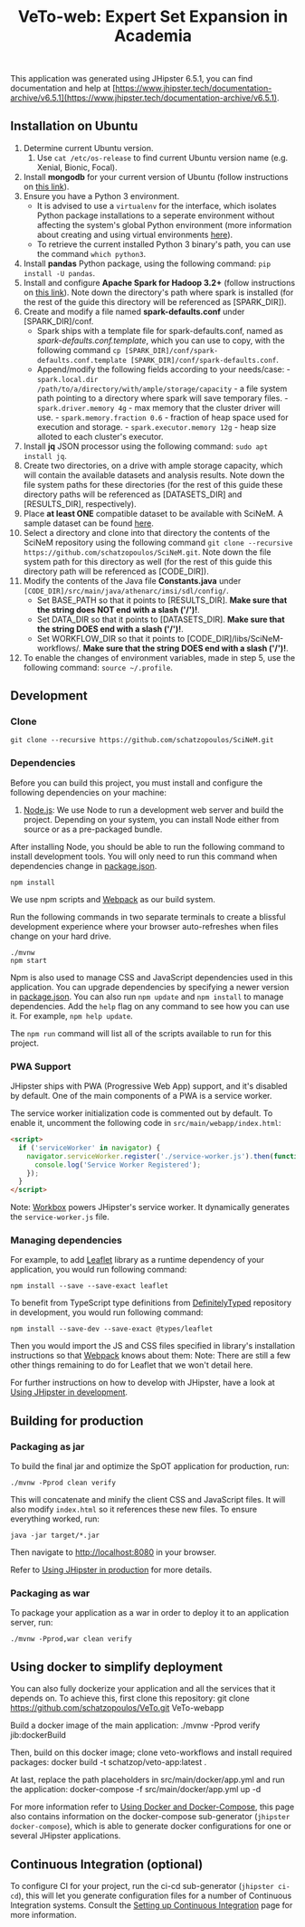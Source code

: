 <p align="center">
<!--   <img src="https://github.com/schatzopoulos/SciNeM/blob/master/src/main/webapp/content/images/scinem_logo_purple.png?raw=true" width="400px"/> -->
  <h1 align="center">VeTo-web: Expert Set Expansion in Academia</h1>
  <br />
</p>

This application was generated using JHipster 6.5.1, you can find documentation and help at [https://www.jhipster.tech/documentation-archive/v6.5.1](https://www.jhipster.tech/documentation-archive/v6.5.1).

## Installation on Ubuntu

1. Determine current Ubuntu version.
   1. Use `cat /etc/os-release` to find current Ubuntu version name (e.g. Xenial, Bionic, Focal).
2. Install **mongodb** for your current version of Ubuntu (follow instructions on [this link](https://docs.mongodb.com/manual/tutorial/install-mongodb-on-ubuntu/)).
3. Ensure you have a Python 3 environment.
   - It is advised to use a `virtualenv` for the interface, which isolates Python package installations to a seperate environment without affecting the system's global Python environment (more information about creating and using virtual environments [here](https://docs.python.org/3/tutorial/venv.html)).
   - To retrieve the current installed Python 3 binary's path, you can use the command `which python3`.
4. Install **pandas** Python package, using the following command: `pip install -U pandas`.
5. Install and configure **Apache Spark for Hadoop 3.2+** (follow instructions on [this link](https://phoenixnap.com/kb/install-spark-on-ubuntu)). Note down the directory's path where spark is installed (for the rest of the guide this directory will be referenced as [SPARK_DIR]).
6. Create and modify a file named **spark-defaults.conf** under [SPARK_DIR]/conf.
   - Spark ships with a template file for spark-defaults.conf, named as _spark-defaults.conf.template_, which you can use to copy, with the following command `cp [SPARK_DIR]/conf/spark-defaults.conf.template [SPARK_DIR]/conf/spark-defaults.conf`.
   - Append/modify the following fields according to your needs/case: - `spark.local.dir /path/to/a/directory/with/ample/storage/capacity` - a file system path pointing to a directory where spark will save temporary files. - `spark.driver.memory 4g` - max memory that the cluster driver will use. - `spark.memory.fraction 0.6` - fraction of heap space used for execution and storage. - `spark.executor.memory 12g` - heap size alloted to each cluster's executor.
7. Install **jq** JSON processor using the following command: `sudo apt install jq`.
8. Create two directories, on a drive with ample storage capacity, which will contain the available datasets and analysis results. Note down the file system paths for these directories (for the rest of this guide these directory paths will be referenced as [DATASETS_DIR] and [RESULTS_DIR], respectively).
9. Place **at least ONE** compatible dataset to be available with SciNeM. A sample dataset can be found [here](https://scinem.imsi.athenarc.gr/content/DBLP_sample.zip).
10. Select a directory and clone into that directory the contents of the SciNeM repository using the following command `git clone --recursive https://github.com/schatzopoulos/SciNeM.git`. Note down the file system path for this directory as well (for the rest of this guide this directory path will be referenced as [CODE_DIR]).
11. Modify the contents of the Java file **Constants.java** under `[CODE_DIR]/src/main/java/athenarc/imsi/sdl/config/`.
    - Set BASE_PATH so that it points to [RESULTS_DIR]. **Make sure that the string does NOT end with a slash ('/')!**.
    - Set DATA_DIR so that it points to [DATASETS_DIR]. **Make sure that the string DOES end with a slash ('/')!**.
    - Set WORKFLOW_DIR so that it points to [CODE_DIR]/libs/SciNeM-workflows/. **Make sure that the string DOES end with a slash ('/')!**.
12. To enable the changes of environment variables, made in step 5, use the following command: `source ~/.profile`.

## Development

### Clone

```
git clone --recursive https://github.com/schatzopoulos/SciNeM.git
```

### Dependencies

Before you can build this project, you must install and configure the following dependencies on your machine:

1. [Node.js][]: We use Node to run a development web server and build the project.
   Depending on your system, you can install Node either from source or as a pre-packaged bundle.

After installing Node, you should be able to run the following command to install development tools.
You will only need to run this command when dependencies change in [package.json](package.json).

    npm install

We use npm scripts and [Webpack][] as our build system.

Run the following commands in two separate terminals to create a blissful development experience where your browser
auto-refreshes when files change on your hard drive.

    ./mvnw
    npm start

Npm is also used to manage CSS and JavaScript dependencies used in this application. You can upgrade dependencies by
specifying a newer version in [package.json](package.json). You can also run `npm update` and `npm install` to manage dependencies.
Add the `help` flag on any command to see how you can use it. For example, `npm help update`.

The `npm run` command will list all of the scripts available to run for this project.

### PWA Support

JHipster ships with PWA (Progressive Web App) support, and it's disabled by default. One of the main components of a PWA is a service worker.

The service worker initialization code is commented out by default. To enable it, uncomment the following code in `src/main/webapp/index.html`:

```html
<script>
  if ('serviceWorker' in navigator) {
    navigator.serviceWorker.register('./service-worker.js').then(function() {
      console.log('Service Worker Registered');
    });
  }
</script>
```

Note: [Workbox](https://developers.google.com/web/tools/workbox/) powers JHipster's service worker. It dynamically generates the `service-worker.js` file.

### Managing dependencies

For example, to add [Leaflet][] library as a runtime dependency of your application, you would run following command:

    npm install --save --save-exact leaflet

To benefit from TypeScript type definitions from [DefinitelyTyped][] repository in development, you would run following command:

    npm install --save-dev --save-exact @types/leaflet

Then you would import the JS and CSS files specified in library's installation instructions so that [Webpack][] knows about them:
Note: There are still a few other things remaining to do for Leaflet that we won't detail here.

For further instructions on how to develop with JHipster, have a look at [Using JHipster in development][].

## Building for production

### Packaging as jar

To build the final jar and optimize the SpOT application for production, run:

    ./mvnw -Pprod clean verify

This will concatenate and minify the client CSS and JavaScript files. It will also modify `index.html` so it references these new files.
To ensure everything worked, run:

    java -jar target/*.jar

Then navigate to [http://localhost:8080](http://localhost:8080) in your browser.

Refer to [Using JHipster in production][] for more details.

### Packaging as war

To package your application as a war in order to deploy it to an application server, run:

    ./mvnw -Pprod,war clean verify

## Using docker to simplify deployment

You can also fully dockerize your application and all the services that it depends on.
To achieve this, first clone this repository:
    git clone https://github.com/schatzopoulos/VeTo.git VeTo-webapp

Build a docker image of the main application:
    ./mvnw -Pprod verify jib:dockerBuild

Then, build on this docker image; clone veto-workflows and install required packages:
    docker build -t schatzop/veto-app:latest .

At last, replace the path placeholders in src/main/docker/app.yml and run the application:
    docker-compose -f src/main/docker/app.yml up -d

For more information refer to [Using Docker and Docker-Compose][], this page also contains information on the docker-compose sub-generator (`jhipster docker-compose`), which is able to generate docker configurations for one or several JHipster applications.

## Continuous Integration (optional)

To configure CI for your project, run the ci-cd sub-generator (`jhipster ci-cd`), this will let you generate configuration files for a number of Continuous Integration systems. Consult the [Setting up Continuous Integration][] page for more information.

[jhipster homepage and latest documentation]: https://www.jhipster.tech
[jhipster 6.5.1 archive]: https://www.jhipster.tech/documentation-archive/v6.5.1
[using jhipster in development]: https://www.jhipster.tech/documentation-archive/v6.5.1/development/
[using docker and docker-compose]: https://www.jhipster.tech/documentation-archive/v6.5.1/docker-compose
[using jhipster in production]: https://www.jhipster.tech/documentation-archive/v6.5.1/production/
[running tests page]: https://www.jhipster.tech/documentation-archive/v6.5.1/running-tests/
[code quality page]: https://www.jhipster.tech/documentation-archive/v6.5.1/code-quality/
[setting up continuous integration]: https://www.jhipster.tech/documentation-archive/v6.5.1/setting-up-ci/
[node.js]: https://nodejs.org/
[yarn]: https://yarnpkg.org/
[webpack]: https://webpack.github.io/
[angular cli]: https://cli.angular.io/
[browsersync]: https://www.browsersync.io/
[jest]: https://facebook.github.io/jest/
[jasmine]: https://jasmine.github.io/2.0/introduction.html
[protractor]: https://angular.github.io/protractor/
[leaflet]: https://leafletjs.com/
[definitelytyped]: https://definitelytyped.org/
